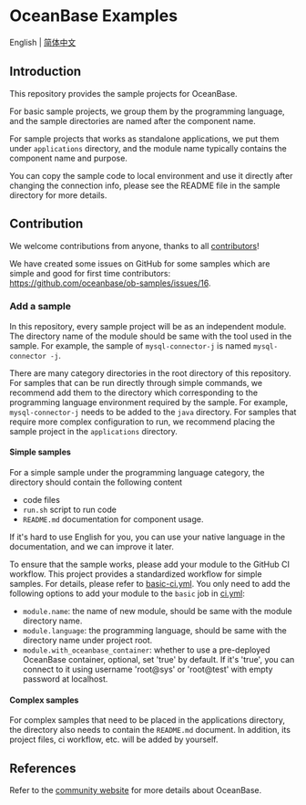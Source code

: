 # OceanBase Examples

English | [简体中文](README-CN.md)

## Introduction

This repository provides the sample projects for OceanBase.

For basic sample projects, we group them by the programming language, and the sample directories are named after the component name.

For sample projects that works as standalone applications, we put them under `applications` directory, and the module name typically contains the component name and purpose.

You can copy the sample code to local environment and use it directly after changing the connection info, please see the README file in the sample directory for more details.

## Contribution

We welcome contributions from anyone, thanks to all [contributors](https://github.com/oceanbase/ob-samples/graphs/contributors)!

We have created some issues on GitHub for some samples which are simple and good for first time contributors: https://github.com/oceanbase/ob-samples/issues/16.

### Add a sample

In this repository, every sample project will be as an independent module. The directory name of the module should be same with the tool used in the sample. For example, the sample of `mysql-connector-j` is named `mysql-connector -j`.

There are many category directories in the root directory of this repository. For samples that can be run directly through simple commands, we recommend add them to the directory which corresponding to the programming language environment required by the sample. For example, `mysql-connector-j` needs to be added to the `java` directory. For samples that require more complex configuration to run, we recommend placing the sample project in the `applications` directory.

#### Simple samples

For a simple sample under the programming language category, the directory should contain the following content

- code files
- `run.sh` script to run code
- `README.md` documentation for component usage.

If it's hard to use English for you, you can use your native language in the documentation, and we can improve it later.

To ensure that the sample works, please add your module to the GitHub CI workflow. This project provides a standardized workflow for simple samples. For details, please refer to [basic-ci.yml](./.github/workflows/basic-ci.yml). You only need to add the following options to add your module to the `basic` job in [ci.yml](./.github/workflows/ci.yml):

- `module.name`: the name of new module, should be same with the module directory name.
- `module.language`: the programming language, should be same with the directory name under project root.
- `module.with_oceanbase_container`: whether to use a pre-deployed OceanBase container, optional, set 'true' by default. If it's 'true', you can connect to it using username 'root@sys' or 'root@test' with empty password at localhost.

#### Complex samples

For complex samples that need to be placed in the applications directory, the directory also needs to contain the `README.md` document. In addition, its project files, ci workflow, etc. will be added by yourself.

## References

Refer to the [community website](https://open.oceanbase.com) for more details about OceanBase.
